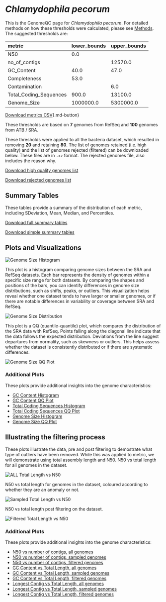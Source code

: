 # *Chlamydophila pecorum*

This is the GenomeQC page for *Chlamydophila pecorum*. For detailed methods on how these thresholds were calculated, please see [Methods](../../methods.md).
The suggested thresholds are: 

| metric                 | lower_bounds   | upper_bounds   |
|:-----------------------|:---------------|:---------------|
| N50                    | 0.0            |                |
| no_of_contigs          |                | 12570.0        |
| GC_Content             | 40.0           | 47.0           |
| Completeness           | 53.0           |                |
| Contamination          |                | 6.0            |
| Total_Coding_Sequences | 900.0          | 13100.0        |
| Genome_Size            | 1000000.0      | 5300000.0      |

[Download metrics CSV](Chlamydophila_pecorum_metrics.csv){.md-button}


These thresholds are based on **7** genomes from RefSeq and **100** genomes from ATB / SRA.

These thresholds were applied to all the bacteria dataset, which resulted in removing **20** and retaining **80**.
The list of genomes retained (i.e. high quality) and the list of genomes rejected (filtered) can be downloaded below. These files are in `.xz` format. The rejected genomes file, also includes the reason why.

[Download high quality genomes list](Chlamydophila_pecorum_high_quality_genomes.csv.xz)


[Download rejected genomes list](Chlamydophila_pecorum_filtered_out_genomes.csv.xz)



## Summary Tables
These tables provide a summary of the distribution of each metric, including SDeviation, Mean, Median, and Percentiles.

[Download full summary tables](summary.csv)

[Download simple summary tables](selected_summary.csv)

## Plots and Visualizations

![Genome Size Histogram](Genome_Size_refseq_histogram_kde.png)

This plot is a histogram comparing genome sizes between the SRA and RefSeq datasets. Each bar represents the density of genomes within a specific size range for both datasets. By comparing the shapes and positions of the bars, you can identify differences in genome size distributions, such as shifts, peaks, or outliers. This visualization helps reveal whether one dataset tends to have larger or smaller genomes, or if there are notable differences in variability or coverage between SRA and RefSeq.

![Genome Size Distribution](Genome_Size_refseq_histogram_kde.png)

This plot is a QQ (quantile-quantile) plot, which compares the distribution of the SRA data with RefSeq. Points falling along the diagonal line indicate that the data follows the expected distribution. Deviations from the line suggest departures from normality, such as skewness or outliers. This helps assess whether the dataset is consistently distributed or if there are systematic differences.

![Genome Size QQ Plot](Genome_Size_refseq_qqplot.png)

### Additional Plots

These plots provide additional insights into the genome characteristics:

- [GC Content Histogram](GC_Content_refseq_histogram_kde.png)
- [GC Content QQ Plot](GC_Content_refseq_qqplot.png)
- [Total Coding Sequences Histogram](Total_Coding_Sequences_refseq_histogram_kde.png)
- [Total Coding Sequences QQ Plot](Total_Coding_Sequences_refseq_qqplot.png)
- [Genome Size Histogram](Genome_Size_refseq_histogram_kde.png)
- [Genome Size QQ Plot](Genome_Size_refseq_qqplot.png)
## Illustrating the filtering process
These plots illustrate the data, pre and post filtering to demostrate what type of outliers have been removed. While this was applied to metric, we will demonstrate using total assembly length and N50.
N50 vs total length for all genomes in the dataset.

![ALL Total Length vs N50](Chlamydophila_pecorum_all_total_length_N50.png)

N50 vs total length for genomes in the dataset, coloured according to whether they are an anomaly or not.

![Sampled Total Length vs N50](Chlamydophila_pecorum_sample_total_length_N50.png)

N50 vs total length post filtering on the dataset.

![Filtered Total Length vs N50](Chlamydophila_pecorum_filt_total_length_N50.png)

### Additional Plots

These plots provide additional insights into the genome characteristics:

- [N50 vs number of contigs, all genomes](Chlamydophila_pecorum_all_N50_number.png)
- [N50 vs number of contigs, sampled genomes](Chlamydophila_pecorum_sample_N50_number.png)
- [N50 vs number of contigs, filtered genomes](Chlamydophila_pecorum_filt_N50_number.png)
- [GC Content vs Total Length, all genomes](Chlamydophila_pecorum_all_total_length_GC_Content.png)
- [GC Content vs Total Length, sampled genomes](Chlamydophila_pecorum_sample_total_length_GC_Content.png)
- [GC Content vs Total Length, filtered genomes](Chlamydophila_pecorum_filt_total_length_GC_Content.png)
- [Longest Contig vs Total Length, all genomes](Chlamydophila_pecorum_all_total_length_longest.png)
- [Longest Contig vs Total Length, sampled genomes](Chlamydophila_pecorum_sample_total_length_longest.png)
- [Longest Contig vs Total Length, filtered genomes](Chlamydophila_pecorum_filt_total_length_longest.png)
